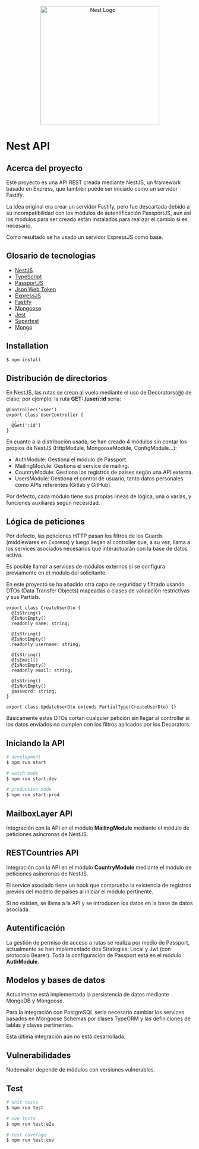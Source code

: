 <p align="center">
  <a href="http://nestjs.com/" target="blank"><img src="https://nestjs.com/img/logo_text.svg" width="320" alt="Nest Logo" /></a>
</p>

[circleci-image]: https://img.shields.io/circleci/build/github/nestjs/nest/master?token=abc123def456
[circleci-url]: https://circleci.com/gh/nestjs/nest

  <!-- <p align="center">A progressive <a href="http://nodejs.org" target="_blank">Node.js</a> framework for building efficient and scalable server-side applications.</p> -->

# Nest API

## Acerca del proyecto

Este proyecto es una API REST creada mediante NestJS, un framework basado en Express, que también puede ser iniciado como un servidor Fastify.

La idea original era crear un servidor Fastify, pero fue descartada debido a su incompatibilidad con los módulos de autentificación PassportJS, aun así los módulos para ser creado están instalados para realizar el cambio si es necesario.

Como resultado se ha usado un servidor ExpressJS como base.

## Glosario de tecnologias

- [NestJS](https://docs.nestjs.com)
- [TypeScript](https://www.typescriptlang.org)
- [PassportJS](http://www.passportjs.org)
- [Json Web Token](https://jwt.io)
- [ExpressJS](https://expressjs.com/es/)
- [Fastify](https://www.fastify.io)
- [Mongoose](https://mongoosejs.com)
- [Jest](https://jestjs.io/es-ES/)
- [Supertest](https://github.com/visionmedia/supertest)
- [Mongo](https://www.mongodb.com/es)

## Installation

```bash
$ npm install
```

## Distribución de directorios

En NestJS, las rutas se crean al vuelo mediante el uso de Decorators(@) de clase; por ejemplo, la ruta **GET: /user/:id** sería:

```node
@Controller('user')
export class UserController {
  ...
  @Get(':id')
}
```

En cuanto a la distribución usada, se han creado 4 módulos sin contar los propios de NestJS (HttpModule, MongooseModule, ConfigModule...):

- AuthModule: Gestiona el módulo de Passport.
- MailingModule: Gestiona el service de mailing.
- CountryModule: Gestiona los registros de paises según una API externa.
- UsersModule: Gestiona el control de usuario, tanto datos personales como APIs referentes (Gitlab y GitHub).

Por defecto, cada módulo tiene sus propias lineas de lógica, una o varias, y funciones auxiliares según necesidad.

## Lógica de peticiones

Por defecto, las peticiones HTTP pasan los filtros de los Guards (middlewares en Express) y luego llegan al controller que, a su vez, llama a los services asociados necesarios que interactuarán con la base de datos activa.

Es posible llamar a services de módulos externos si se configura previamente en el módulo del solicitante.

En este proyecto se ha añadido otra capa de seguridad y filtrado usando DTOs (Data Transfer Objects) mapeadas a clases de validación restrictivas y sus Partials.

```node
export class CreateUserDto {
  @IsString()
  @IsNotEmpty()
  readonly name: string;

  @IsString()
  @IsNotEmpty()
  readonly username: string;

  @IsString()
  @IsEmail()
  @IsNotEmpty()
  readonly email: string;

  @IsString()
  @IsNotEmpty()
  password: string;
}

export class UpdateUserDto extends PartialType(CreateUserDto) {}
```

Básicamente estas DTOs cortan cualquier petición sin llegar al controller si los datos enviados no cumplen con los filtros aplicados por los Decorators.

## Iniciando la API

```bash
# development
$ npm run start

# watch mode
$ npm run start:dev

# production mode
$ npm run start:prod
```

## MailboxLayer API

Integración con la API en el módulo **MailingModule** mediante el módulo de peticiones asíncronas de NestJS.

## RESTCountries API

Integración con la API en el módulo **CountryModule** mediante el módulo de peticiones asíncronas de NestJS.

El service asociado tiene un hook que comprueba la existencia de registros previos del modelo de paises al iniciar el módulo pertinente.

Si no existen, se llama a la API y se introducen los datos en la base de datos asociada.

## Autentificación

La gestión de permiso de acceso a rutas se realiza por medio de Passport, actualmente se han implementado dos Strategies: Local y Jwt (con protocolo Bearer). Toda la configuración de Passport está en el módulo **AuthModule**.

## Modelos y bases de datos
Actualmente está implementada la persistencia de datos mediante MongoDB y Mongoose.

Para la integración con PostgreSQL sería necesario cambiar los services basados en Mongoose Schemas por clases TypeORM y las definiciones de tablas y claves pertinentes.

Esta última integración aún no está desarrollada.

## Vulnerabilidades
Nodemailer depende de módulos con versiones vulnerables.
## Test

```bash
# unit tests
$ npm run test

# e2e tests
$ npm run test:e2e

# test coverage
$ npm run test:cov
```
